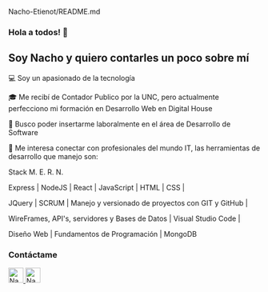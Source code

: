 Nacho-Etienot/README.md

### Hola a todos! 👋

## Soy Nacho y  quiero contarles un poco sobre mí

💻 Soy un apasionado de la tecnología  

🎓 Me recibí de Contador Publico por la UNC, pero actualmente perfecciono mi formación en Desarrollo Web en Digital House  

💼 Busco poder insertarme laboralmente en el área de Desarrollo de Software  

💬 Me interesa conectar con profesionales del mundo IT, las herramientas de desarrollo que manejo son:  

Stack M. E. R. N.   

Express  |  NodeJS  |  React  |  JavaScript  |  HTML  |  CSS  |

JQuery   |  SCRUM  |  Manejo y versionado de proyectos con GIT y GitHub  |  

WireFrames, API's, servidores y Bases de Datos  |  Visual Studio Code  |

Diseño Web  |  Fundamentos de Programación  | MongoDB

### Contáctame  

<a href="https://www.linkedin.com/in/nachoetienot/" target="_blank">
    <img src="https://www.vectorlogo.zone/logos/linkedin/linkedin-icon.svg" alt="Nacho Etienot's LinkedIn Profile" height="30" width="30">
</a>
<a href="mailto:nachoetienotmoine@gmail.com" target="_blank">
    <img src="https://www.vectorlogo.zone/util/preview.html?image=/logos/gmail/gmail-tile.svg" alt="Nacho Etienot's Gmail" height="30" width="30">
</a>


